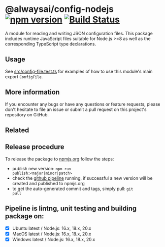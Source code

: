 # @alwaysai/config-nodejs [![npm version](https://badge.fury.io/js/%40alwaysai%2Fconfig-nodejs.svg)](https://www.npmjs.com/package/@alwaysai/config-nodejs) [![Build Status](https://travis-ci.com/alwaysai/config-nodejs.svg?branch=master)](https://travis-ci.com/alwaysai/config-nodejs)

A module for reading and writing JSON configuration files. This package includes runtime JavaScript files suitable for Node.js >=8 as well as the corresponding TypeScript type declarations.

## Usage
See [src/config-file.test.ts](src/config-file.test.ts) for examples of how to use this module's main export `ConfigFile`.

## More information
If you encounter any bugs or have any questions or feature requests, please don't hesitate to file an issue or submit a pull request on this project's repository on GitHub.

## Related

## Release procedure
To release the package to [npmjs.org](https://www.npmjs.com/package/@alwaysai/config-nodejs) follow the steps:

- publish new version: <code>npm run publish:<major|minor|patch></code>
- check the [github pipeline](https://github.com/alwaysai/config-nodejs/actions) running, if successful a new version will be created and published to npmjs.org
- to get the auto-generated commit and tags, simply pull: <code>git pull</code>

## Pipeline is lintng, unit testing and building package on:
- [x] Ubuntu latest / Node.js: 16.x, 18.x, 20.x
- [x] MacOS latest / Node.js: 16.x, 18.x, 20.x
- [x] Windows latest / Node.js: 16.x, 18.x, 20.x
